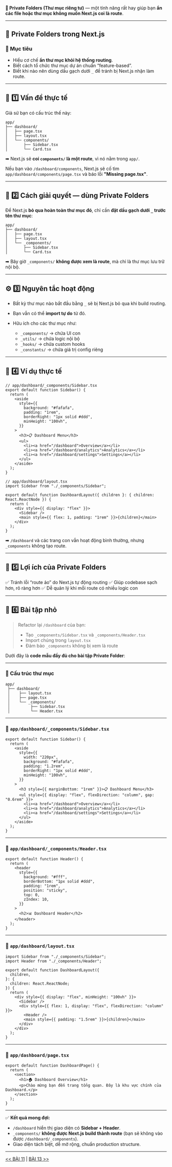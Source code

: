 **📘  Private Folders (Thư mục riêng tư)** — một tính năng rất hay giúp bạn **ẩn các file hoặc thư mục không muốn Next.js coi là route**.

---

## 🧭 Private Folders trong Next.js

### 🎯 Mục tiêu

* Hiểu cơ chế **ẩn thư mục khỏi hệ thống routing**.
* Biết cách tổ chức thư mục dự án chuẩn “feature-based”.
* Biết khi nào nên dùng dấu gạch dưới `_` để tránh bị Next.js nhận làm route.

---

## 🧱 1️⃣ Vấn đề thực tế

Giả sử bạn có cấu trúc thế này:

```
app/
├── dashboard/
│   ├── page.tsx
│   ├── layout.tsx
│   └── components/
│       ├── Sidebar.tsx
│       └── Card.tsx
```

➡ Next.js sẽ **coi `components/` là một route**, vì nó nằm trong `app/`.

Nếu bạn vào `/dashboard/components`,
Next.js sẽ cố tìm `app/dashboard/components/page.tsx`
và báo lỗi **"Missing page.tsx"**.

---

## 🧩 2️⃣ Cách giải quyết — dùng Private Folders

Để Next.js **bỏ qua hoàn toàn thư mục đó**,
chỉ cần **đặt dấu gạch dưới `_` trước tên thư mục**:

```
app/
├── dashboard/
│   ├── page.tsx
│   ├── layout.tsx
│   └── _components/
│       ├── Sidebar.tsx
│       └── Card.tsx
```

➡ Bây giờ `_components/` **không được xem là route**,
mà chỉ là thư mục lưu trữ nội bộ.

---

## ⚙️ 3️⃣ Nguyên tắc hoạt động

* Bất kỳ thư mục nào bắt đầu bằng `_` sẽ bị Next.js bỏ qua khi build routing.
* Bạn vẫn có thể **import tự do** từ đó.
* Hữu ích cho các thư mục như:

  * `_components/` → chứa UI con
  * `_utils/` → chứa logic nội bộ
  * `_hooks/` → chứa custom hooks
  * `_constants/` → chứa giá trị config riêng

---

## 📄 4️⃣ Ví dụ thực tế

```tsx
// app/dashboard/_components/Sidebar.tsx
export default function Sidebar() {
  return (
    <aside
      style={{
        background: "#fafafa",
        padding: "1rem",
        borderRight: "1px solid #ddd",
        minHeight: "100vh",
      }}
    >
      <h3>📋 Dashboard Menu</h3>
      <ul>
        <li><a href="/dashboard">Overview</a></li>
        <li><a href="/dashboard/analytics">Analytics</a></li>
        <li><a href="/dashboard/settings">Settings</a></li>
      </ul>
    </aside>
  );
}
```

```tsx
// app/dashboard/layout.tsx
import Sidebar from "./_components/Sidebar";

export default function DashboardLayout({ children }: { children: React.ReactNode }) {
  return (
    <div style={{ display: "flex" }}>
      <Sidebar />
      <main style={{ flex: 1, padding: "1rem" }}>{children}</main>
    </div>
  );
}
```

➡ `/dashboard` và các trang con vẫn hoạt động bình thường,
nhưng `_components` không tạo route.

---

## 🧠 5️⃣ Lợi ích của Private Folders

✅ Tránh lỗi “route ảo” do Next.js tự động routing
✅ Giúp codebase sạch hơn, rõ ràng hơn
✅ Dễ quản lý khi mỗi route có nhiều logic con

---

## 💬 6️⃣ Bài tập nhỏ

> Refactor lại `/dashboard` của bạn:
>
> * Tạo `_components/Sidebar.tsx` và `_components/Header.tsx`
> * Import chúng trong `layout.tsx`
> * Đảm bảo `_components` không bị xem là route


Dưới đây là **code mẫu đầy đủ cho bài tập Private Folder**:

---

### 📂 Cấu trúc thư mục

```
app/
 ├── dashboard/
 │    ├── layout.tsx
 │    ├── page.tsx
 │    └── _components/
 │         ├── Sidebar.tsx
 │         └── Header.tsx
```

---

### 🧱 `app/dashboard/_components/Sidebar.tsx`

```tsx
export default function Sidebar() {
  return (
    <aside
      style={{
        width: "220px",
        background: "#fafafa",
        padding: "1.2rem",
        borderRight: "1px solid #ddd",
        minHeight: "100vh",
      }}
    >
      <h3 style={{ marginBottom: "1rem" }}>📋 Dashboard Menu</h3>
      <ul style={{ display: "flex", flexDirection: "column", gap: "0.6rem" }}>
        <li><a href="/dashboard">Overview</a></li>
        <li><a href="/dashboard/analytics">Analytics</a></li>
        <li><a href="/dashboard/settings">Settings</a></li>
      </ul>
    </aside>
  );
}
```

---

### 🧱 `app/dashboard/_components/Header.tsx`

```tsx
export default function Header() {
  return (
    <header
      style={{
        background: "#fff",
        borderBottom: "1px solid #ddd",
        padding: "1rem",
        position: "sticky",
        top: 0,
        zIndex: 10,
      }}
    >
      <h2>📊 Dashboard Header</h2>
    </header>
  );
}
```

---

### 🧱 `app/dashboard/layout.tsx`

```tsx
import Sidebar from "./_components/Sidebar";
import Header from "./_components/Header";

export default function DashboardLayout({
  children,
}: {
  children: React.ReactNode;
}) {
  return (
    <div style={{ display: "flex", minHeight: "100vh" }}>
      <Sidebar />
      <div style={{ flex: 1, display: "flex", flexDirection: "column" }}>
        <Header />
        <main style={{ padding: "1.5rem" }}>{children}</main>
      </div>
    </div>
  );
}
```

---

### 🧱 `app/dashboard/page.tsx`

```tsx
export default function DashboardPage() {
  return (
    <section>
      <h1>🏠 Dashboard Overview</h1>
      <p>Chào mừng bạn đến trang tổng quan. Đây là khu vực chính của Dashboard.</p>
    </section>
  );
}
```

---

✅ **Kết quả mong đợi:**

* `/dashboard` hiển thị giao diện có **Sidebar + Header**.
* `_components/` **không được Next.js build thành route** (bạn sẽ không vào được `/dashboard/_components`).
* Giao diện tách biệt, dễ mở rộng, chuẩn production structure.


---
[<< BÀI 11](./11.md) | [BÀI 13 >>](./13.md)